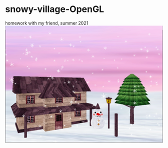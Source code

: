 # snowy-village-OpenGL
homework with my friend, summer 2021
![image](https://github.com/YiChuan0712/snowy-village-OpenGL/blob/main/screenshot.png)
